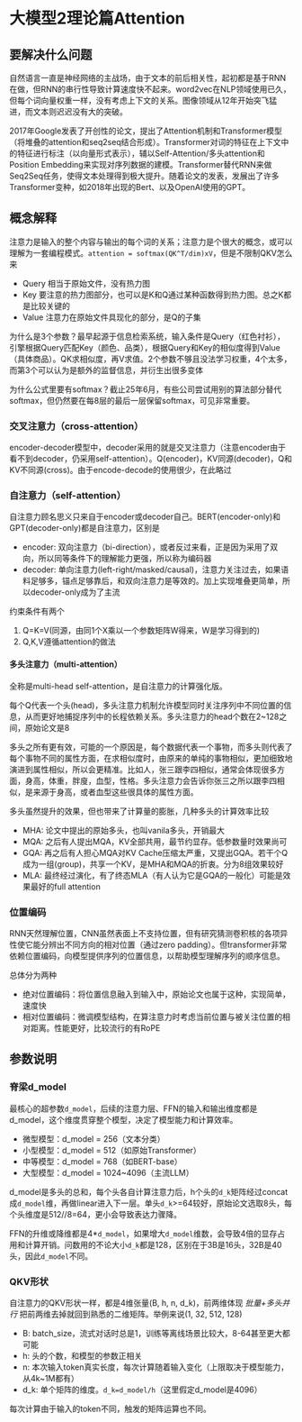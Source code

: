 # 大模型2理论篇Attention

## 要解决什么问题

自然语言一直是神经网络的主战场，由于文本的前后相关性，起初都是基于RNN在做，但RNN的串行性导致计算速度快不起来。word2vec在NLP领域使用已久，但每个词向量权重一样，没有考虑上下文的关系。图像领域从12年开始突飞猛进，而文本则迟迟没有大的突破。

2017年Google发表了开创性的论文，提出了Attention机制和Transformer模型（将堆叠的attention和seq2seq结合形成）。Transformer对词的特征在上下文中的特征进行标注（以向量形式表示），辅以Self-Attention/多头attention和Position Embedding来实现对序列数据的建模。Transformer替代RNN来做Seq2Seq任务，使得文本处理得到极大提升。随着论文的发表，发展出了许多Transformer变种，如2018年出现的Bert、以及OpenAI使用的GPT。

## 概念解释

注意力是输入的整个内容与输出的每个词的关系；注意力是个很大的概念，或可以理解为一套编程模式。`attention = softmax(QK^T/dim)xV`，但是不限制QKV怎么来

* Query 相当于原始文件，没有热力图
* Key 要注意的热力图部分，也可以是K和Q通过某种函数得到热力图。总之K都是比较关键的
* Value 注意力在原始文件具现化的部分，是Q的子集

为什么是3个参数？最早起源于信息检索系统，输入条件是Query（红色衬衫），引擎根据Query匹配Key（颜色、品类），根据Query和Key的相似度得到Value（具体商品）。QK求相似度，再V求值。2个参数不够且没法学习权重，4个太多，而第3个可以认为是额外的监督信息，并衍生出很多变体

为什么公式里要有softmax？截止25年6月，有些公司尝试用别的算法部分替代softmax，但仍然要在每8层的最后一层保留softmax，可见非常重要。

### 交叉注意力（cross-attention）

encoder-decoder模型中，decoder采用的就是交叉注意力（注意encoder由于看不到decoder，仍采用self-attention）。Q(encoder)，KV同源(decoder)，Q和KV不同源(cross)。由于encode-decode的使用很少，在此略过

### 自注意力（self-attention）

自注意力顾名思义只来自于encoder或decoder自己。BERT(encoder-only)和GPT(decoder-only)都是自注意力，区别是

* encoder: 双向注意力（bi-direction），或者反过来看，正是因为采用了双向，所以同等条件下的理解能力更强，所以称为编码器
* decoder: 单向注意力(left-right/masked/causal)，注意力关注过去，如果语料足够多，锚点足够靠后，和双向注意力是等效的。加上实现堆叠更简单，所以decoder-only成为了主流

约束条件有两个

1. Q=K=V(同源，由同1个X乘以一个参数矩阵W得来，W是学习得到的)
2. Q,K,V遵循attention的做法

#### 多头注意力（multi-attention）

全称是multi-head self-attention，是自注意力的计算强化版。

每个Q代表一个头(head)，多头注意力机制允许模型同时关注序列中不同位置的信息，从而更好地捕捉序列中的长程依赖关系。多头注意力的head个数在2~128之间，原始论文是8

多头之所有更有效，可能的一个原因是，每个数据代表一个事物，而多头则代表了每个事物不同的属性方面，在求相似度时，由原来的单纯的事物相似，更加细致地演进到属性相似，所以会更精准。比如人，张三跟李四相似，通常会体现很多方面，身高，体重，胖廋，血型，性格。多头注意力会告诉你张三之所以跟李四相似，是来源于身高，或者血型这些很具体的属性方面。

多头虽然提升的效果，但也带来了计算量的膨胀，几种多头的计算效率比较

* MHA: 论文中提出的原始多头，也叫vanila多头，开销最大
* MQA: 之后有人提出MQA，KV全部共用，最节约显存。低参数量时效果尚可
* GQA: 再之后有人担心MQA对KV Cache压缩太严重，又提出GQA。若干个Q成为一组(group)，共享一个KV，是MHA和MQA的折衷。分为8组效果较好
* MLA: 最终经过演化，有了终态MLA（有人认为它是GQA的一般化）可能是效果最好的full attention

### 位置编码

RNN天然理解位置，CNN虽然表面上不支持位置，但有研究猜测卷积核的各项异性使它能分辨出不同方向的相对位置（通过zero padding）。但transformer非常依赖位置编码，向模型提供序列的位置信息，以帮助模型理解序列的顺序信息。

总体分为两种
* 绝对位置编码：将位置信息融入到输入中，原始论文也属于这种，实现简单，速度快
* 相对位置编码：微调模型结构，在算注意力时考虑当前位置与被关注位置的相对距离。性能更好，比较流行的有RoPE

## 参数说明

### 脊梁d_model

最核心的超参数`d_model`，后续的注意力层、FFN的输入和输出维度都是d_model，这个维度贯穿整个模型，决定了模型能力和计算效率。

* 微型模型：d_model = 256（文本分类）
* 小型模型：d_model = 512（如原始Transformer）
* 中等模型：d_model = 768（如BERT-base）
* 大型模型：d_model = 1024~4096（主流LLM）

d_model是多头的总和，每个头各自计算注意力后，h个头的`d_k`矩阵经过concat成`d_model`维，再做linear进入下一层。单头`d_k`>=64较好，原始论文选取8头，每个头维度是512//8=64，更小会导致表达力骤降。

FFN的升维或降维都是4*`d_model`，如果增大`d_model`维数，会导致4倍的显存占用和计算开销。问数用的不论大小`d_k`都是128，区别在于3B是16头，32B是40头，因此`d_model`不同。

### QKV形状

自注意力的QKV形状一样，都是4维张量(B, h, n, d_k)，前两维体现 *批量+多头并行* 把前两维去掉就回到熟悉的二维矩阵。举例来说(1, 32, 512, 128)

* B: batch_size，流式对话时总是1，训练等离线场景比较大，8-64甚至更大都可能
* h: 头的个数，和模型的参数正相关
* n: 本次输入token真实长度，每次计算随着输入变化（上限取决于模型能力，从4k~1M都有）
* d_k: 单个矩阵的维度。`d_k=d_model/h`（这里假定d_model是4096）

每次计算由于输入的token不同，触发的矩阵运算也不同。